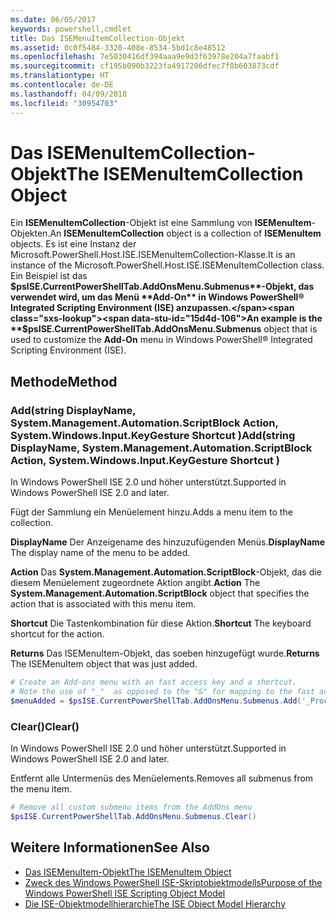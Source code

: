 ```yaml
---
ms.date: 06/05/2017
keywords: powershell,cmdlet
title: Das ISEMenuItemCollection-Objekt
ms.assetid: 0c0f5484-3320-408e-8534-5bd1c8e48512
ms.openlocfilehash: 7e5030416df394aaa9e9d3f63978e204a7faabf1
ms.sourcegitcommit: cf195b090b3223fa4917206dfec7f0b603873cdf
ms.translationtype: HT
ms.contentlocale: de-DE
ms.lasthandoff: 04/09/2018
ms.locfileid: "30954703"
---
```

# <a name="the-isemenuitemcollection-object"></a><span data-ttu-id="15d4d-103">Das ISEMenuItemCollection-Objekt</span><span class="sxs-lookup"><span data-stu-id="15d4d-103">The ISEMenuItemCollection Object</span></span>

<span data-ttu-id="15d4d-104">Ein **ISEMenuItemCollection**-Objekt ist eine Sammlung von **ISEMenuItem**-Objekten.</span><span class="sxs-lookup"><span data-stu-id="15d4d-104">An **ISEMenuItemCollection** object is a collection of **ISEMenuItem** objects.</span></span> <span data-ttu-id="15d4d-105">Es ist eine Instanz der Microsoft.PowerShell.Host.ISE.ISEMenuItemCollection-Klasse.</span><span class="sxs-lookup"><span data-stu-id="15d4d-105">It is an instance of the Microsoft.PowerShell.Host.ISE.ISEMenuItemCollection class.</span></span> <span data-ttu-id="15d4d-106">Ein Beispiel ist das **$psISE.CurrentPowerShellTab.AddOnsMenu.Submenus**-Objekt, das verwendet wird, um das Menü **Add-On** in Windows PowerShell® Integrated Scripting Environment (ISE) anzupassen.</span><span class="sxs-lookup"><span data-stu-id="15d4d-106">An example is the **$psISE.CurrentPowerShellTab.AddOnsMenu.Submenus** object that is used to customize the **Add-On** menu in Windows PowerShell® Integrated Scripting Environment (ISE).</span></span>

## <a name="method"></a><span data-ttu-id="15d4d-107">Methode</span><span class="sxs-lookup"><span data-stu-id="15d4d-107">Method</span></span>

### <a name="addstring-displayname-systemmanagementautomationscriptblock-action-systemwindowsinputkeygesture-shortcut-"></a><span data-ttu-id="15d4d-108">Add\(string DisplayName, System.Management.Automation.ScriptBlock Action, System.Windows.Input.KeyGesture Shortcut \)</span><span class="sxs-lookup"><span data-stu-id="15d4d-108">Add\(string DisplayName, System.Management.Automation.ScriptBlock Action, System.Windows.Input.KeyGesture Shortcut \)</span></span>

<span data-ttu-id="15d4d-109">In Windows PowerShell ISE 2.0 und höher unterstützt.</span><span class="sxs-lookup"><span data-stu-id="15d4d-109">Supported in Windows PowerShell ISE 2.0 and later.</span></span>

<span data-ttu-id="15d4d-110">Fügt der Sammlung ein Menüelement hinzu.</span><span class="sxs-lookup"><span data-stu-id="15d4d-110">Adds a menu item to the collection.</span></span>

<span data-ttu-id="15d4d-111">**DisplayName** Der Anzeigename des hinzuzufügenden Menüs.</span><span class="sxs-lookup"><span data-stu-id="15d4d-111">**DisplayName** The display name of the menu to be added.</span></span>

<span data-ttu-id="15d4d-112">**Action** Das **System.Management.Automation.ScriptBlock**-Objekt, das die diesem Menüelement zugeordnete Aktion angibt.</span><span class="sxs-lookup"><span data-stu-id="15d4d-112">**Action** The **System.Management.Automation.ScriptBlock** object that specifies the action that is associated with this menu item.</span></span>

<span data-ttu-id="15d4d-113">**Shortcut** Die Tastenkombination für diese Aktion.</span><span class="sxs-lookup"><span data-stu-id="15d4d-113">**Shortcut** The keyboard shortcut for the action.</span></span>

<span data-ttu-id="15d4d-114">**Returns** Das ISEMenuItem-Objekt, das soeben hinzugefügt wurde.</span><span class="sxs-lookup"><span data-stu-id="15d4d-114">**Returns** The ISEMenuItem object that was just added.</span></span>

```powershell
# Create an Add-ons menu with an fast access key and a shortcut.
# Note the use of "_"  as opposed to the "&" for mapping to the fast access key letter for the menu item.
$menuAdded = $psISE.CurrentPowerShellTab.AddOnsMenu.Submenus.Add('_Process', {Get-Process}, 'Alt+P')
```

### <a name="clear"></a><span data-ttu-id="15d4d-115">Clear\(\)</span><span class="sxs-lookup"><span data-stu-id="15d4d-115">Clear\(\)</span></span>

<span data-ttu-id="15d4d-116">In Windows PowerShell ISE 2.0 und höher unterstützt.</span><span class="sxs-lookup"><span data-stu-id="15d4d-116">Supported in Windows PowerShell ISE 2.0 and later.</span></span>

<span data-ttu-id="15d4d-117">Entfernt alle Untermenüs des Menüelements.</span><span class="sxs-lookup"><span data-stu-id="15d4d-117">Removes all submenus from the menu item.</span></span>

```powershell
# Remove all custom submenu items from the AddOns menu
$psISE.CurrentPowerShellTab.AddOnsMenu.Submenus.Clear()
```

## <a name="see-also"></a><span data-ttu-id="15d4d-118">Weitere Informationen</span><span class="sxs-lookup"><span data-stu-id="15d4d-118">See Also</span></span>

- [<span data-ttu-id="15d4d-119">Das ISEMenuItem-Objekt</span><span class="sxs-lookup"><span data-stu-id="15d4d-119">The ISEMenuItem Object</span></span>](The-ISEMenuItem-Object.md)
- [<span data-ttu-id="15d4d-120">Zweck des Windows PowerShell ISE-Skriptobjektmodells</span><span class="sxs-lookup"><span data-stu-id="15d4d-120">Purpose of the Windows PowerShell ISE Scripting Object Model</span></span>](Purpose-of-the-Windows-PowerShell-ISE-Scripting-Object-Model.md)
- [<span data-ttu-id="15d4d-121">Die ISE-Objektmodellhierarchie</span><span class="sxs-lookup"><span data-stu-id="15d4d-121">The ISE Object Model Hierarchy</span></span>](The-ISE-Object-Model-Hierarchy.md)